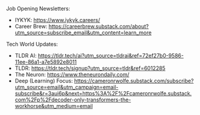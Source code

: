 Job Opening Newsletters:
- IYKYK: https://www.iykyk.careers/
- Career Brew: https://careerbrew.substack.com/about?utm_source=subscribe_email&utm_content=learn_more

Tech World Updates:
- TLDR AI: https://tldr.tech/ai?utm_source=tldrai&ref=72ef27b0-9586-11ee-86a1-a7e5892e8011
- TLDR: https://tldr.tech/signup?utm_source=tldr&ref=6012285
- The Neuron: https://www.theneurondaily.com/
- Deep (Learning) Focus: https://cameronrwolfe.substack.com/subscribe?utm_source=email&utm_campaign=email-subscribe&r=3aui6p&next=https%3A%2F%2Fcameronrwolfe.substack.com%2Fp%2Fdecoder-only-transformers-the-workhorse&utm_medium=email
